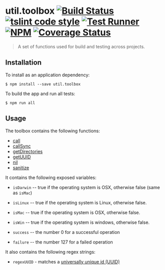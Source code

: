 # util.toolbox [![Build Status](https://travis-ci.org/jmquigley/util.toolbox.svg?branch=master)](https://travis-ci.org/jmquigley/util.toolbox) [![tslint code style](https://img.shields.io/badge/code_style-TSlint-5ed9c7.svg)](https://palantir.github.io/tslint/) [![Test Runner](https://img.shields.io/badge/testing-ava-blue.svg)](https://github.com/avajs/ava) [![NPM](https://img.shields.io/npm/v/util.toolbox.svg)](https://www.npmjs.com/package/util.toolbox) [![Coverage Status](https://coveralls.io/repos/github/jmquigley/util.toolbox/badge.svg?branch=master)](https://coveralls.io/github/jmquigley/util.toolbox?branch=master)

> A set of functions used for build and testing across projects.

## Installation

To install as an application dependency:
```
$ npm install --save util.toolbox
```

To build the app and run all tests:
```
$ npm run all
```

## Usage

The toolbox contains the following functions:

- [call](docs/index.md#call)
- [callSync](docs/index.md#callSync)
- [getDirectories](docs/index.md#getDirectories)
- [getUUID](docs/index.md#getUUID)
- [nil](docs/index.md#nil)
- [sanitize](docs/index.md#sanitize)

It contains the following exposed variables:

- `isDarwin` -- true if the operating system is OSX, otherwise false (same as `isMac`)
- `isLinux` -- true if the operating system is Linux, otherwise false.
- `isMac` -- true if the operating system is OSX, otherwise false.
- `isWin` -- true if the operating system is windows, otherwise false.

- `success` -- the number 0 for a successful operation
- `failure` -- the number 127 for a failed operation

It also contains the following regex strings:

- `regexUUID` - matches a [universally unique id (UUID)](https://en.wikipedia.org/wiki/Universally_unique_identifier)
